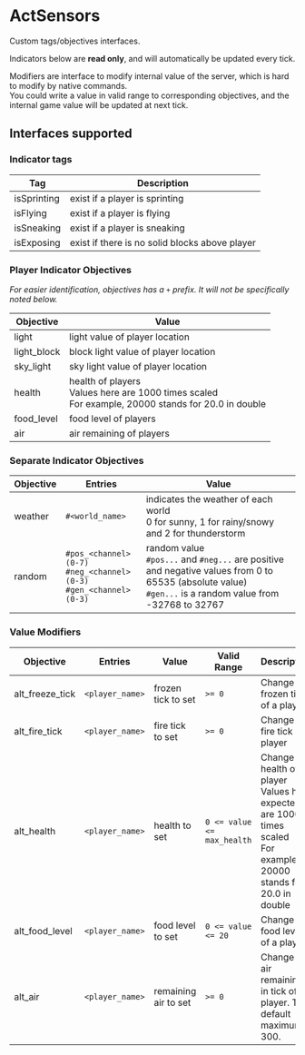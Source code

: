 # ActSensors

Custom tags/objectives interfaces.

Indicators below are **read only**, and will automatically be updated every tick.

Modifiers are interface to modify internal value of the server, which is hard to modify by native commands.   
You could write a value in valid range to corresponding objectives, and the internal game value will be updated at next
tick.

## Interfaces supported

### Indicator tags

| Tag         | Description                                    |
|-------------|------------------------------------------------|
| isSprinting | exist if a player is sprinting                 |
| isFlying    | exist if a player is flying                    |
| isSneaking  | exist if a player is sneaking                  |
| isExposing  | exist if there is no solid blocks above player |

### Player Indicator Objectives

_For easier identification, objectives has a `+` prefix. It will not be specifically noted below._

| Objective   | Value                                                                                                    |
|-------------|----------------------------------------------------------------------------------------------------------|
| light       | light value of player location                                                                           |
| light_block | block light value of player location                                                                     |
| sky_light   | sky light value of player location                                                                       |
| health      | health of players<br/>Values here are 1000 times scaled<br/>For example, 20000 stands for 20.0 in double |
| food_level  | food level of players                                                                                    |
| air         | air remaining of players                                                                                 | 

### Separate Indicator Objectives

| Objective | Entries                                                                   | Value                                                                                                                                                             |
|-----------|---------------------------------------------------------------------------|-------------------------------------------------------------------------------------------------------------------------------------------------------------------|
| weather   | `#<world_name>`                                                           | indicates the weather of each world <br/> 0 for sunny, 1 for rainy/snowy and 2 for thunderstorm                                                                   |
| random    | `#pos_<channel>(0-7)`<br/>`#neg_<channel>(0-3)`<br/>`#gen_<channel>(0-3)` | random value <br/>`#pos...` and `#neg...` are positive and negative values from 0 to 65535 (absolute value)<br/> `#gen...` is a random value from -32768 to 32767 |
### Value Modifiers

| Objective       | Entries         | Value                | Valid Range                | Description                                                                                                                    |
|-----------------|-----------------|----------------------|----------------------------|--------------------------------------------------------------------------------------------------------------------------------|
| alt_freeze_tick | `<player_name>` | frozen tick to set   | `>= 0`                     | Change the frozen tick of a player                                                                                             |
| alt_fire_tick   | `<player_name>` | fire tick to set     | `>= 0`                     | Change the fire tick of a player                                                                                               |
| alt_health      | `<player_name>` | health to set        | `0 <= value <= max_health` | Change the health of a player<br/> Values here expected are 1000 times scaled<br/>For example, 20000 stands for 20.0 in double |
| alt_food_level  | `<player_name>` | food level to set    | `0 <= value <= 20`         | Change the food level of a player                                                                                              |
| alt_air         | `<player_name>` | remaining air to set | `>= 0`                     | Change the air remaining in tick of a player. The default maximum is 300.                                                      |